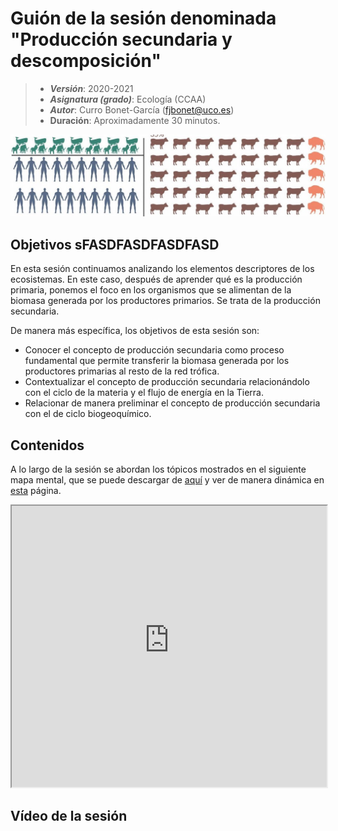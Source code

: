 # Guión de la sesión denominada "Producción secundaria y descomposición"


> + **_Versión_**: 2020-2021
> + **_Asignatura (grado)_**: Ecología (CCAA)
> + **_Autor_**: Curro Bonet-García (fjbonet@uco.es)
> + **Duración**: Aproximadamente 30 minutos.

<img src="https://github.com/aprendiendo-cosas/Te_ecosistemas_prod_sec_descomp_ecologia_ccaa/raw/main/imagenes/portada.jpg" alt="portada" style="zoom:150%;" />



## Objetivos sFASDFASDFASDFASD

En esta sesión continuamos analizando los elementos descriptores de los ecosistemas. En este caso, después de aprender qué es la producción primaria, ponemos el foco en los organismos que se alimentan de la biomasa generada por los productores primarios. Se trata de la producción secundaria. 

De manera más específica, los objetivos de esta sesión son:

 + Conocer el concepto de producción secundaria como proceso fundamental que permite transferir la biomasa generada por los productores primarias al resto de la red trófica.
 + Contextualizar el concepto de producción secundaria relacionándolo con el ciclo de la materia y el flujo de energía en la Tierra.
 + Relacionar de manera preliminar el concepto de producción secundaria con el de ciclo biogeoquímico.



 ## Contenidos
A lo largo de la sesión se abordan los tópicos mostrados en el siguiente mapa mental, que se puede descargar de [aquí](https://github.com/aprendiendo-cosas/Te_ecosistemas_prod_sec_descomp_ecologia_ccaa/raw/main/presentacion/produccion_secundaria_descomposicion.xmind) y ver de  manera dinámica en [esta](https://aprendiendo-cosas.github.io/Te_ecosistemas_prod_sec_descomp_ecologia_ccaa/presentacion/prod_secundaria_descomposicion.html) página.

<iframe
  src="https://aprendiendo-cosas.github.io/Te_ecosistemas_prod_sec_descomp_ecologia_ccaa/presentacion/prod_secundaria_descomposicion.html"
  style="width:100%; height:450px;"
></iframe>



## Vídeo de la sesión

